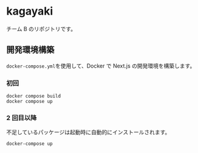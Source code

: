 # kagayaki

チーム B のリポジトリです。

## 開発環境構築

`docker-compose.yml`を使用して、Docker で Next.js の開発環境を構築します。

### 初回

```
docker compose build
docker compose up
```

### 2 回目以降

不足しているパッケージは起動時に自動的にインストールされます。

```
docker-compose up
```
